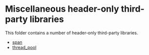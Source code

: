 # Miscellaneous header-only third-party libraries

This folder contains a number of header-only third-party libraries.

- [span](https://github.com/tcbrindle/span)
- [thread_pool](https://github.com/bshoshany/thread-pool)
